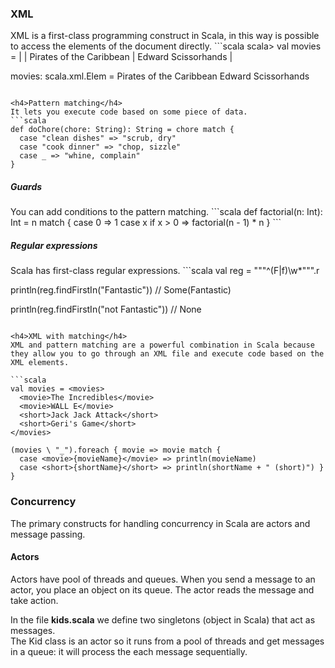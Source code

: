 <h3>XML</h3>
XML is a first-class programming construct in Scala, in this way is possible to access the elements of the document directly.
```scala
scala> val movies =
  | <movies>
  |     <movie genre="action">Pirates of the Caribbean</movie>
  |     <movie genre="fairytale">Edward Scissorhands</movie>
  | </movies>

movies: scala.xml.Elem =
  <movies>
       <movie genre="action">Pirates of the Caribbean</movie>
       <movie genre="fairytale">Edward Scissorhands</movie>
  </movies>
```

<h4>Pattern matching</h4>
It lets you execute code based on some piece of data.
```scala
def doChore(chore: String): String = chore match {
  case "clean dishes" => "scrub, dry"
  case "cook dinner" => "chop, sizzle"
  case _ => "whine, complain"
}
```

<h5>Guards</h5>
You can add conditions to the pattern matching.
```scala
def factorial(n: Int): Int = n match {
  case 0 => 1
  case x if x > 0 => factorial(n - 1) * n
}
```

<h5>Regular expressions</h5>
Scala has first-class regular expressions.
```scala
val reg = """^(F|f)\w*""".r

println(reg.findFirstIn("Fantastic"))
// Some(Fantastic)

println(reg.findFirstIn("not Fantastic"))
// None
```

<h4>XML with matching</h4>
XML and pattern matching are a powerful combination in Scala because they allow you to go through an XML file and execute code based on the XML elements.

```scala
val movies = <movies>
  <movie>The Incredibles</movie>
  <movie>WALL E</movie>
  <short>Jack Jack Attack</short>
  <short>Geri's Game</short>
</movies>

(movies \ "_").foreach { movie => movie match {
  case <movie>{movieName}</movie> => println(movieName)
  case <short>{shortName}</short> => println(shortName + " (short)") }
}
```

<h3>Concurrency</h3>
The primary constructs for handling concurrency in Scala are actors and message passing.

<h4>Actors</h4>
Actors have pool of threads and queues. When you send a message to an actor, you place an object on its queue. The actor reads the message and take action.

In the file <b>kids.scala</b> we define two singletons (object in Scala) that act as messages.  
The Kid class is an actor so it runs from a pool of threads and get messages in a queue: it will process the each message sequentially.
